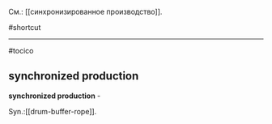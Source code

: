 См.: [[синхронизированное производство]].

#shortcut




<hr/>

#tocico

## synchronized production

<b>synchronized production</b> - 


Syn.:[[drum-buffer-rope]].




